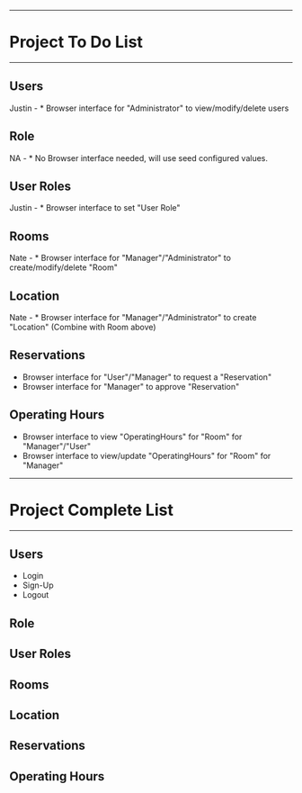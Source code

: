 ***
# Project To Do List
***

## Users
Justin - * Browser interface for "Administrator" to view/modify/delete users

## Role
NA - * No Browser interface needed, will use seed configured values.

## User Roles
Justin - * Browser interface to set "User Role"

## Rooms
Nate - * Browser interface for "Manager"/"Administrator" to create/modify/delete "Room"

## Location
Nate - * Browser interface for "Manager"/"Administrator" to create "Location" (Combine with Room above)

## Reservations
* Browser interface for "User"/"Manager" to request a "Reservation"
* Browser interface for "Manager" to approve "Reservation"

## Operating Hours
* Browser interface to view "OperatingHours" for "Room" for "Manager"/"User"
* Browser interface to view/update "OperatingHours" for "Room" for "Manager"

***
# Project Complete List
***

## Users
* Login
* Sign-Up 
* Logout

## Role

## User Roles

## Rooms

## Location

## Reservations

## Operating Hours
